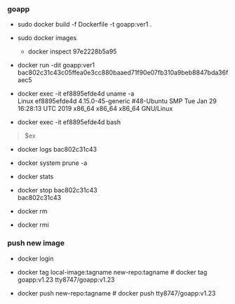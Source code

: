 ### goapp

* sudo docker build -f Dockerfile -t goapp:ver1 .

* sudo docker images
  * docker inspect 97e2228b5a95

* docker run -dit goapp:ver1 \
bac802c31c43c05ffea0e3cc880baaed71f90e07fb310a9beb8847bda36faec5

* docker exec -it ef8895efde4d uname -a \
Linux ef8895efde4d 4.15.0-45-generic #48-Ubuntu SMP Tue Jan 29 16:28:13 UTC 2019 x86_64 x86_64 x86_64 GNU/Linux

* docker exec -it ef8895efde4d bash
> $ex

* docker logs bac802c31c43

* docker system prune -a

* docker stats
* docker stop bac802c31c43 \
bac802c31c43

* docker rm
* docker rmi

### push new image

* docker login

* docker tag local-image:tagname new-repo:tagname # docker tag goapp:v1.23 tty8747/goapp:v1.23

* docker push new-repo:tagname # docker push tty8747/goapp:v1.23
